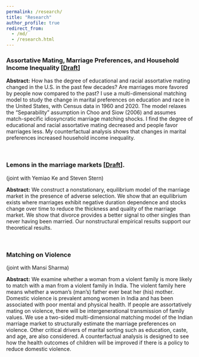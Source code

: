 ```yaml
---
permalink: /research/
title: "Research"
author_profile: true
redirect_from: 
  - /md/
  - /research.html
---
```


### Assortative Mating, Marriage Preferences, and Household Income Inequality [[Draft](https://drive.google.com/file/d/1p8JBqBqLrgLzUtYlPzAIMKawpRivhaEk/view?usp=sharing)]

**Abstract:** How has the degree of educational and racial assortative mating changed in the U.S. in the past few decades? Are marriages more favored by people now compared to the past? I use a multi-dimensional matching model to study the change in marital preferences on education and race in the United States, with Census data in 1960 and 2020. The model relaxes the “Separability” assumption in Choo and Siow (2006) and assumes match-specific idiosyncratic marriage matching shocks. I find the degree of educational and racial assortative mating decreased and people favor marriages less. My counterfactual analysis shows that changes in marital preferences increased household income inequality.

<br />

### Lemons in the marriage markets [[Draft](https://drive.google.com/file/d/1UictwFykOyk5YpZP9bfjco8NnyixrwJ2/view?usp=sharing)].
(joint with Yemiao Ke and Steven Stern) 

**Abstract:** We construct a nonstationary, equilibrium model of the marriage market in the presence of adverse selection. We show that an equilibrium exists where marriages exhibit negative duration dependence and stocks change over time to reduce the thickness and quality of the marriage market. We show that divorce provides a better signal to other singles than never having been married. Our nonstructural empirical results support our theoretical results.

<br />

### Matching on Violence
(joint with Mansi Sharma)

**Abstract:**  We examine whether a woman from a violent family is more likely to match with a man from a violent family in India. The violent family here means whether a woman’s (man’s) father ever beat her (his) mother. Domestic violence is prevalent among women in India and has been associated with poor mental and physical health. If people are assortatively mating on violence, there will be intergenerational transmission of family values. We use a two-sided multi-dimensional matching model of the Indian marriage market to structurally estimate the marriage preferences on violence. Other critical drivers of marital sorting such as education, caste, and age, are also considered. A counterfactual analysis is designed to see how the health outcomes of children will be improved if there is a policy to reduce domestic violence. 

